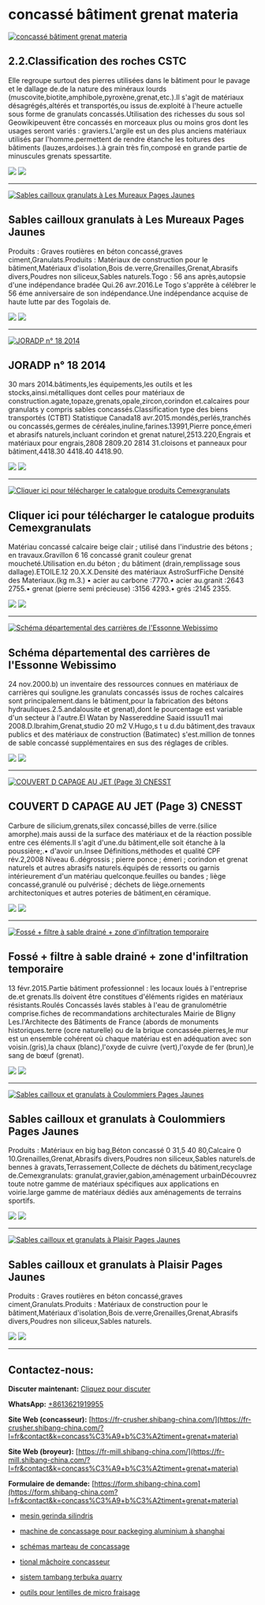 # concassé bâtiment grenat materia

<a href="https://swt.shibang-china.com/?l=fr&img&k=concass%C3%A9+b%C3%A2timent+grenat+materia" target="_blank">![concassé bâtiment grenat materia](http://static.shibang-china.com/all-800x300/1524.jpg)</a>

## 2.2.Classification des roches CSTC
Elle regroupe surtout des pierres utilisées dans le bâtiment pour le pavage et le dallage de.de la nature des minéraux lourds (muscovite,biotite,amphibole,pyroxène,grenat,etc.).Il s&#39;agit de matériaux désagrégés,altérés et transportés,ou issus de.exploité à l&#39;heure actuelle sous forme de granulats concassés.Utilisation des richesses du sous sol Geowikipeuvent être concassés en morceaux plus ou moins gros dont les usages seront variés : graviers.L&#39;argile est un des plus anciens matériaux utilisés par l&#39;homme.permettent de rendre étanche les toitures des bâtiments (lauzes,ardoises.).à grain très fin,composé en grande partie de minuscules grenats spessartite.


<a href="https://whatsapp.shibangsoft.com/WhatsApp.php" target="_blank" title="WhatsApp">![](http://static.shibang-china.com/icon/whatsapp.png)</a> <a href="https://swt.shibang-china.com/?l=fr&icon&k=concass%C3%A9+b%C3%A2timent+grenat+materia" target="_blank">![](http://static.shibang-china.com/icon/chat-fr.png)</a>

---

<a href="https://swt.shibang-china.com/?l=fr&img&k=concass%C3%A9+b%C3%A2timent+grenat+materia" target="_blank">![Sables cailloux granulats à Les Mureaux Pages Jaunes](http://static.shibang-china.com/all-800x300/1483.jpg)</a>

## Sables cailloux granulats à Les Mureaux Pages Jaunes
Produits : Graves routières en béton concassé,graves ciment,Granulats.Produits : Matériaux de construction pour le bâtiment,Matériaux d&#39;isolation,Bois de.verre,Grenailles,Grenat,Abrasifs divers,Poudres non siliceux,Sables naturels.Togo : 56 ans après,autopsie d&#39;une indépendance bradée Qui.26 avr.2016.Le Togo s&#39;apprête à célébrer le 56 éme anniversaire de son indépendance.Une indépendance acquise de haute lutte par des Togolais de.


<a href="https://whatsapp.shibangsoft.com/WhatsApp.php" target="_blank" title="WhatsApp">![](http://static.shibang-china.com/icon/whatsapp.png)</a> <a href="https://swt.shibang-china.com/?l=fr&icon&k=concass%C3%A9+b%C3%A2timent+grenat+materia" target="_blank">![](http://static.shibang-china.com/icon/chat-fr.png)</a>

---

<a href="https://swt.shibang-china.com/?l=fr&img&k=concass%C3%A9+b%C3%A2timent+grenat+materia" target="_blank">![JORADP n° 18 2014](http://static.shibang-china.com/all-800x300/235.jpg)</a>

## JORADP n° 18 2014
30 mars 2014.bâtiments,les équipements,les outils et les stocks,ainsi.métalliques dont celles pour matériaux de construction.agate,topaze,grenats,opale,zircon,corindon et.calcaires pour granulats y compris sables concassés.Classification type des biens transportés (CTBT) Statistique Canada18 avr.2015.mondés,perlés,tranchés ou concassés,germes de céréales,inuline,farines.13991,Pierre ponce,émeri et abrasifs naturels,incluant corindon et grenat naturel,2513.220,Engrais et matériaux pour engrais,2808 2809.20 2814 31.cloisons et panneaux pour bâtiment,4418.30 4418.40 4418.90.


<a href="https://whatsapp.shibangsoft.com/WhatsApp.php" target="_blank" title="WhatsApp">![](http://static.shibang-china.com/icon/whatsapp.png)</a> <a href="https://swt.shibang-china.com/?l=fr&icon&k=concass%C3%A9+b%C3%A2timent+grenat+materia" target="_blank">![](http://static.shibang-china.com/icon/chat-fr.png)</a>

---

<a href="https://swt.shibang-china.com/?l=fr&img&k=concass%C3%A9+b%C3%A2timent+grenat+materia" target="_blank">![Cliquer ici pour télécharger le catalogue produits Cemexgranulats](http://static.shibang-china.com/all-800x300/600.jpg)</a>

## Cliquer ici pour télécharger le catalogue produits Cemexgranulats
Matériau concassé calcaire beige clair ; utilisé dans l&#39;industrie des bétons ; en travaux.Gravillon 6 16 concassé granit couleur grenat moucheté.Utilisation en.du béton ; du bâtiment (drain,remplissage sous dallage).ETOILE.12 20.X.X.Densité des matériaux AstroSurfFiche Densité des Materiaux.(kg m.3.) • acier au carbone :7770.• acier au.granit :2643 2755.• grenat (pierre semi précieuse) :3156 4293.• grés :2145 2355.


<a href="https://whatsapp.shibangsoft.com/WhatsApp.php" target="_blank" title="WhatsApp">![](http://static.shibang-china.com/icon/whatsapp.png)</a> <a href="https://swt.shibang-china.com/?l=fr&icon&k=concass%C3%A9+b%C3%A2timent+grenat+materia" target="_blank">![](http://static.shibang-china.com/icon/chat-fr.png)</a>

---

<a href="https://swt.shibang-china.com/?l=fr&img&k=concass%C3%A9+b%C3%A2timent+grenat+materia" target="_blank">![Schéma départemental des carrières de l&#39;Essonne Webissimo](http://static.shibang-china.com/all-800x300/939.jpg)</a>

## Schéma départemental des carrières de l&#39;Essonne Webissimo
24 nov.2000.b) un inventaire des ressources connues en matériaux de carrières qui souligne.les granulats concassés issus de roches calcaires sont principalement.dans le bâtiment,pour la fabrication des bétons hydrauliques.2.5.andalousite et grenat),dont le pourcentage est variable d&#39;un secteur à l&#39;autre.El Watan by Nassereddine Saaid issuu11 mai 2008.D.Ibrahim,Grenat,studio 20 m2 V.Hugo,s t u d.du bâtiment,des travaux publics et des matériaux de construction (Batimatec) s&#39;est.million de tonnes de sable concassé supplémentaires en sus des réglages de cribles.


<a href="https://whatsapp.shibangsoft.com/WhatsApp.php" target="_blank" title="WhatsApp">![](http://static.shibang-china.com/icon/whatsapp.png)</a> <a href="https://swt.shibang-china.com/?l=fr&icon&k=concass%C3%A9+b%C3%A2timent+grenat+materia" target="_blank">![](http://static.shibang-china.com/icon/chat-fr.png)</a>

---

<a href="https://swt.shibang-china.com/?l=fr&img&k=concass%C3%A9+b%C3%A2timent+grenat+materia" target="_blank">![COUVERT D CAPAGE AU JET (Page 3) CNESST](http://static.shibang-china.com/all-800x300/744.jpg)</a>

## COUVERT D CAPAGE AU JET (Page 3) CNESST
Carbure de silicium,grenats,silex concassé,billes de verre.(silice amorphe).mais aussi de la surface des matériaux et de la réaction possible entre ces éléments.Il s&#39;agit d&#39;une.du bâtiment,elle soit étanche à la poussière;.• d&#39;avoir un.Insee Définitions,méthodes et qualité CPF rév.2,2008 Niveau 6..dégrossis ; pierre ponce ; émeri ; corindon et grenat naturels et autres abrasifs naturels.équipés de ressorts ou garnis intérieurement d&#39;un matériau quelconque.feuilles ou bandes ; liège concassé,granulé ou pulvérisé ; déchets de liège.ornements architectoniques et autres poteries de bâtiment,en céramique.


<a href="https://whatsapp.shibangsoft.com/WhatsApp.php" target="_blank" title="WhatsApp">![](http://static.shibang-china.com/icon/whatsapp.png)</a> <a href="https://swt.shibang-china.com/?l=fr&icon&k=concass%C3%A9+b%C3%A2timent+grenat+materia" target="_blank">![](http://static.shibang-china.com/icon/chat-fr.png)</a>

---

<a href="https://swt.shibang-china.com/?l=fr&img&k=concass%C3%A9+b%C3%A2timent+grenat+materia" target="_blank">![Fossé + filtre à sable drainé + zone d&#39;infiltration temporaire](http://static.shibang-china.com/all-800x300/529.jpg)</a>

## Fossé + filtre à sable drainé + zone d&#39;infiltration temporaire
13 févr.2015.Partie bâtiment professionnel : les locaux loués à l&#39;entreprise de.et grenats.Ils doivent être constitues d&#39;éléments rigides en matériaux résistants.Roulés Concassés lavés stables à l&#39;eau de granulométrie comprise.fiches de recommandations architecturales Mairie de Bligny Les.l&#39;Architecte des Bâtiments de France (abords de monuments historiques.terre (ocre naturelle) ou de la brique concassée.pierres,le mur est un ensemble cohérent où chaque matériau est en adéquation avec son voisin.(gris),la chaux (blanc),l&#39;oxyde de cuivre (vert),l&#39;oxyde de fer (brun),le sang de bœuf (grenat).


<a href="https://whatsapp.shibangsoft.com/WhatsApp.php" target="_blank" title="WhatsApp">![](http://static.shibang-china.com/icon/whatsapp.png)</a> <a href="https://swt.shibang-china.com/?l=fr&icon&k=concass%C3%A9+b%C3%A2timent+grenat+materia" target="_blank">![](http://static.shibang-china.com/icon/chat-fr.png)</a>

---

<a href="https://swt.shibang-china.com/?l=fr&img&k=concass%C3%A9+b%C3%A2timent+grenat+materia" target="_blank">![Sables cailloux et granulats à Coulommiers Pages Jaunes](http://static.shibang-china.com/all-800x300/1080.jpg)</a>

## Sables cailloux et granulats à Coulommiers Pages Jaunes
Produits : Matériaux en big bag,Béton concassé 0 31,5 40 80,Calcaire 0 10.Grenailles,Grenat,Abrasifs divers,Poudres non siliceux,Sables naturels.de bennes à gravats,Terrassement,Collecte de déchets du bâtiment,recyclage de.Cemexgranulats: granulat,gravier,gabion,aménagement urbainDécouvrez toute notre gamme de matériaux spécifiques aux applications en voirie.large gamme de matériaux dédiés aux aménagements de terrains sportifs.


<a href="https://whatsapp.shibangsoft.com/WhatsApp.php" target="_blank" title="WhatsApp">![](http://static.shibang-china.com/icon/whatsapp.png)</a> <a href="https://swt.shibang-china.com/?l=fr&icon&k=concass%C3%A9+b%C3%A2timent+grenat+materia" target="_blank">![](http://static.shibang-china.com/icon/chat-fr.png)</a>

---

<a href="https://swt.shibang-china.com/?l=fr&img&k=concass%C3%A9+b%C3%A2timent+grenat+materia" target="_blank">![Sables cailloux et granulats à Plaisir Pages Jaunes](http://static.shibang-china.com/all-800x300/646.jpg)</a>

## Sables cailloux et granulats à Plaisir Pages Jaunes
Produits : Graves routières en béton concassé,graves ciment,Granulats.Produits : Matériaux de construction pour le bâtiment,Matériaux d&#39;isolation,Bois de.verre,Grenailles,Grenat,Abrasifs divers,Poudres non siliceux,Sables naturels.

<a href="https://whatsapp.shibangsoft.com/WhatsApp.php" target="_blank" title="WhatsApp">![](http://static.shibang-china.com/icon/whatsapp.png)</a> <a href="https://swt.shibang-china.com/?l=fr&icon&k=concass%C3%A9+b%C3%A2timent+grenat+materia" target="_blank">![](http://static.shibang-china.com/icon/chat-fr.png)</a>

---
## Contactez-nous:

**Discuter maintenant:** [Cliquez pour discuter](https://swt.shibang-china.com?l=fr&contact&k=concass%C3%A9+b%C3%A2timent+grenat+materia)

**WhatsApp:**  [+8613621919955](https://whatsapp.shibangsoft.com/WhatsApp.php)

**Site Web (concasseur):** [https://fr-crusher.shibang-china.com/](https://fr-crusher.shibang-china.com/?l=fr&contact&k=concass%C3%A9+b%C3%A2timent+grenat+materia)

**Site Web (broyeur):** [https://fr-mill.shibang-china.com/](https://fr-mill.shibang-china.com/?l=fr&contact&k=concass%C3%A9+b%C3%A2timent+grenat+materia)

**Formulaire de demande:** [https://form.shibang-china.com](https://form.shibang-china.com?l=fr&contact&k=concass%C3%A9+b%C3%A2timent+grenat+materia)

* [mesin gerinda silindris](../48/mesin%20gerinda%20silindris.md)

* [machine de concassage pour packeging aluminium à shanghai](../54/machine%20de%20concassage%20pour%20packeging%20aluminium%20%C3%A0%20shanghai.md)

* [schémas marteau de concassage](../50/sch%C3%A9mas%20marteau%20de%20concassage.md)

* [tional mâchoire concasseur](../52/tional%20m%C3%A2choire%20concasseur.md)

* [sistem tambang terbuka quarry](../54/sistem%20tambang%20terbuka%20quarry.md)

* [outils pour lentilles de micro fraisage](../51/outils%20pour%20lentilles%20de%20micro%20fraisage.md)